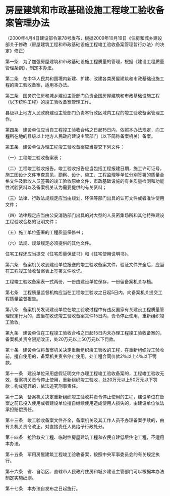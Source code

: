 # 房屋建筑和市政基础设施工程竣工验收备案管理办法

（2000年4月4日建设部令第78号发布，根据2009年10月19日《住房和城乡建设部关于修改〈房屋建筑工程和市政基础设施工程竣工验收备案管理暂行办法〉的决定》修正）



第一条　为了加强房屋建筑和市政基础设施工程质量的管理，根据《建设工程质量管理条例》，制定本办法。

第二条　在中华人民共和国境内新建、扩建、改建各类房屋建筑和市政基础设施工程的竣工验收备案，适用本办法。

第三条　国务院住房和城乡建设主管部门负责全国房屋建筑和市政基础设施工程（以下统称工程）的竣工验收备案管理工作。

县级以上地方人民政府建设主管部门负责本行政区域内工程的竣工验收备案管理工作。

第四条　建设单位应当自工程竣工验收合格之日起15日内，依照本办法规定，向工程所在地的县级以上地方人民政府建设主管部门（以下简称备案机关）备案。

第五条　建设单位办理工程竣工验收备案应当提交下列文件：

（一）工程竣工验收备案表；

（二）工程竣工验收报告。竣工验收报告应当包括工程报建日期，施工许可证号，施工图设计文件审查意见，勘察、设计、施工、工程监理等单位分别签署的质量合格文件及验收人员签署的竣工验收原始文件，市政基础设施的有关质量检测和功能性试验资料以及备案机关认为需要提供的有关资料；

（三）法律、行政法规规定应当由规划、环保等部门出具的认可文件或者准许使用文件；

（四）法律规定应当由公安消防部门出具的对大型的人员密集场所和其他特殊建设工程验收合格的证明文件；

（五）施工单位签署的工程质量保修书；

（六）法规、规章规定必须提供的其他文件。

住宅工程还应当提交《住宅质量保证书》和《住宅使用说明书》。

第六条　备案机关收到建设单位报送的竣工验收备案文件，验证文件齐全后，应当在工程竣工验收备案表上签署文件收讫。

工程竣工验收备案表一式两份，一份由建设单位保存，一份留备案机关存档。

第七条　工程质量监督机构应当在工程竣工验收之日起5日内，向备案机关提交工程质量监督报告。

第八条　备案机关发现建设单位在竣工验收过程中有违反国家有关建设工程质量管理规定行为的，应当在收讫竣工验收备案文件15日内，责令停止使用，重新组织竣工验收。

第九条　建设单位在工程竣工验收合格之日起15日内未办理工程竣工验收备案的，备案机关责令限期改正，处20万元以上50万元以下罚款。

第十条　建设单位将备案机关决定重新组织竣工验收的工程，在重新组织竣工验收前，擅自使用的，备案机关责令停止使用，处工程合同价款2％以上4％以下罚款。

第十一条　建设单位采用虚假证明文件办理工程竣工验收备案的，工程竣工验收无效，备案机关责令停止使用，重新组织竣工验收，处20万元以上50万元以下罚款；构成犯罪的，依法追究刑事责任。

第十二条　备案机关决定重新组织竣工验收并责令停止使用的工程，建设单位在备案之前已投入使用或者建设单位擅自继续使用造成使用人损失的，由建设单位依法承担赔偿责任。

第十三条　竣工验收备案文件齐全，备案机关及其工作人员不办理备案手续的，由有关机关责令改正，对直接责任人员给予行政处分。

第十四条　抢险救灾工程、临时性房屋建筑工程和农民自建低层住宅工程，不适用本办法。

第十五条　军用房屋建筑工程竣工验收备案，按照中央军事委员会的有关规定执行。

第十六条　省、自治区、直辖市人民政府住房和城乡建设主管部门可以根据本办法制定实施细则。

第十七条　本办法自发布之日起施行。